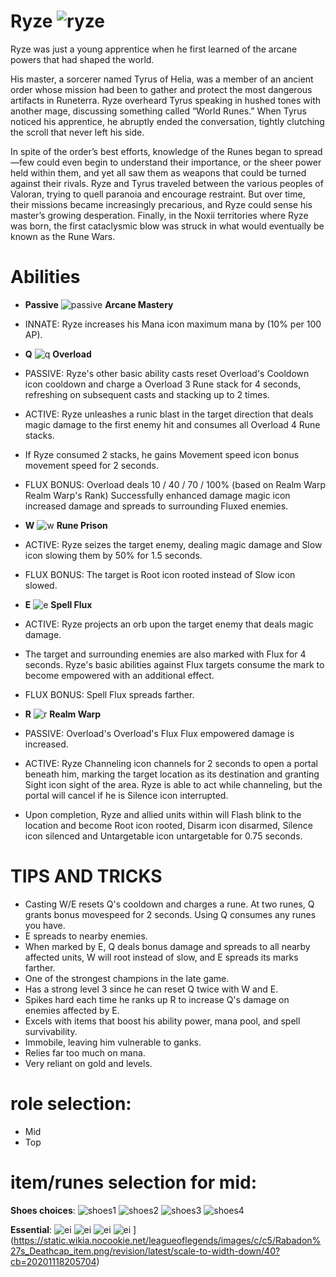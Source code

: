# Ryze ![ryze](https://static.wikia.nocookie.net/leagueoflegends/images/2/23/Ryze_OriginalSquare.png/revision/latest/scale-to-width-down/42?cb=20160630224634)

Ryze was just a young apprentice when he first learned of the arcane powers that had shaped the world.

His master, a sorcerer named Tyrus of Helia, was a member of an ancient order whose mission had been to gather and protect the most dangerous artifacts in Runeterra. Ryze overheard Tyrus speaking in hushed tones with another mage, discussing something called “World Runes.” When Tyrus noticed his apprentice, he abruptly ended the conversation, tightly clutching the scroll that never left his side.

In spite of the order’s best efforts, knowledge of the Runes began to spread—few could even begin to understand their importance, or the sheer power held within them, and yet all saw them as weapons that could be turned against their rivals. Ryze and Tyrus traveled between the various peoples of Valoran, trying to quell paranoia and encourage restraint. But over time, their missions became increasingly precarious, and Ryze could sense his master’s growing desperation. Finally, in the Noxii territories where Ryze was born, the first cataclysmic blow was struck in what would eventually be known as the Rune Wars.

# Abilities
- **Passive** ![passive](https://static.wikia.nocookie.net/leagueoflegends/images/d/d2/Ryze_Arcane_Mastery.png/revision/latest?cb=20240813154444) **Arcane Mastery** 
- INNATE: Ryze increases his Mana icon maximum mana by (10% per 100 AP).
  
- **Q** ![q](https://static.wikia.nocookie.net/leagueoflegends/images/8/89/Ryze_Overload.png/revision/latest?cb=20240813155121) **Overload**
- PASSIVE: Ryze's other basic ability casts reset Overload's Cooldown icon cooldown and charge a Overload 3 Rune stack for 4 seconds, refreshing on subsequent casts and stacking up to 2 times.
- ACTIVE: Ryze unleashes a runic blast in the target direction that deals magic damage to the first enemy hit and consumes all Overload 4 Rune stacks.
- If Ryze consumed 2 stacks, he gains Movement speed icon bonus movement speed for 2 seconds.
- FLUX BONUS: Overload deals 10 / 40 / 70 / 100% (based on Realm Warp Realm Warp's Rank) Successfully enhanced damage magic icon increased damage and spreads to surrounding Fluxed enemies.
  
- **W** ![w](https://static.wikia.nocookie.net/leagueoflegends/images/0/07/Ryze_Rune_Prison.png/revision/latest?cb=20240813155215) **Rune Prison**
- ACTIVE: Ryze seizes the target enemy, dealing magic damage and Slow icon slowing them by 50% for 1.5 seconds.
- FLUX BONUS: The target is Root icon rooted instead of Slow icon slowed.
  
- **E** ![e](https://static.wikia.nocookie.net/leagueoflegends/images/c/ce/Ryze_Spell_Flux.png/revision/latest?cb=20240813155231) **Spell Flux**
- ACTIVE: Ryze projects an orb upon the target enemy that deals magic damage.
- The target and surrounding enemies are also marked with Flux for 4 seconds. Ryze's basic abilities against Flux targets consume the mark to become empowered with an additional effect.
- FLUX BONUS: Spell Flux spreads farther.
  
- **R** ![r](https://static.wikia.nocookie.net/leagueoflegends/images/c/cb/Ryze_Realm_Warp.png/revision/latest?cb=20240813155205) **Realm Warp**
- PASSIVE: Overload's Overload's Flux Flux empowered damage is increased.
- ACTIVE: Ryze Channeling icon channels for 2 seconds to open a portal beneath him, marking the target location as its destination and granting Sight icon sight of the area. Ryze is able to act while channeling, but the portal will cancel if he is Silence icon interrupted.
- Upon completion, Ryze and allied units within will Flash blink to the location and become Root icon rooted, Disarm icon disarmed, Silence icon silenced and Untargetable icon untargetable for 0.75 seconds.

# TIPS AND TRICKS

- Casting W/E resets Q's cooldown and charges a rune. At two runes, Q grants bonus movespeed for 2 seconds. Using Q consumes any runes you have.
- E spreads to nearby enemies.
- When marked by E, Q deals bonus damage and spreads to all nearby affected units, W will root instead of slow, and E spreads its marks farther.
- One of the strongest champions in the late game.
- Has a strong level 3 since he can reset Q twice with W and E.
- Spikes hard each time he ranks up R to increase Q's damage on enemies affected by E.
- Excels with items that boost his ability power, mana pool, and spell survivability.
- Immobile, leaving him vulnerable to ganks.
- Relies far too much on mana.
- Very reliant on gold and levels.

# role selection:
- Mid
- Top

# item/runes selection for mid:
**Shoes choices**:
![shoes1](https://static.wikia.nocookie.net/leagueoflegends/images/6/60/Sorcerer%27s_Shoes_item.png/revision/latest/scale-to-width-down/40?cb=20201118210136)
![shoes2](https://static.wikia.nocookie.net/leagueoflegends/images/b/be/Plated_Steelcaps_item.png/revision/latest/scale-to-width-down/40?cb=20201029223540)
![shoes3](https://static.wikia.nocookie.net/leagueoflegends/images/9/96/Mercury%27s_Treads_item.png/revision/latest/scale-to-width-down/40?cb=20201027211544)
![shoes4](https://static.wikia.nocookie.net/leagueoflegends/images/1/14/Ionian_Boots_of_Lucidity_item.png/revision/latest/scale-to-width-down/40?cb=20201029200352)

**Essential**:
![ei](https://static.wikia.nocookie.net/leagueoflegends/images/4/47/Archangel%27s_Staff_item.png/revision/latest/scale-to-width-down/40?cb=20201027192425)
![ei](https://static.wikia.nocookie.net/leagueoflegends/images/8/8c/Rod_of_Ages_item.png/revision/latest/scale-to-width-down/40?cb=20221020150244)
![ei](https://static.wikia.nocookie.net/leagueoflegends/images/c/c5/Rabadon%27s_Deathcap_item.png/revision/latest/scale-to-width-down/40?cb=20201118205704)
![ei](https://static.wikia.nocookie.net/leagueoflegends/images/6/65/Void_Staff_item.png/revision/latest/scale-to-width-down/40?cb=20221019173839)
](https://static.wikia.nocookie.net/leagueoflegends/images/c/c5/Rabadon%27s_Deathcap_item.png/revision/latest/scale-to-width-down/40?cb=20201118205704)
